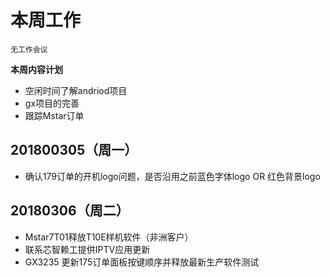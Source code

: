 # 本周工作 
`无工作会议`  

**本周内容计划**  

- 空闲时间了解andriod项目  
- gx项目的完善 
- 跟踪Mstar订单  

## 201800305（周一） 
- 确认179订单的开机logo问题，是否沿用之前蓝色字体logo OR 红色背景logo  
  
## 20180306（周二） 
- Mstar7T01释放T10E样机软件（非洲客户） 
- 联系芯智赖工提供IPTV应用更新 
- GX3235 更新175订单面板按键顺序并释放最新生产软件测试 